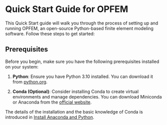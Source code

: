# Quick Start Guide for OPFEM

This Quick Start guide will walk you through the process of setting up and running OPFEM, an open-source Python-based finite element modeling software. Follow these steps to get started:

## Prerequisites

Before you begin, make sure you have the following prerequisites installed on your system:

1. **Python**: Ensure you have Python 3.10 installed. You can download it from [python.org](https://www.python.org/downloads/).

2. **Conda (Optional)**: Consider installing Conda to create virtual environments and manage dependencies. You can download Miniconda or Anaconda from the [official website](https://docs.conda.io/en/latest/miniconda.html).

The details of the installation and the basic knowledge of Conda is introduced in [Install Anaconda and Python](./quick_start/install_anaconda_and_python.md).
